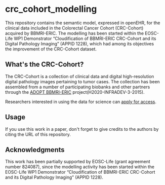 # crc_cohort_modelling

This repository contains the semantic model, expressed in openEHR, for the clinical data included in the Colorectal Cancer Cohort (CRC-Cohort) acquired by BBMRI-ERIC.
The modelling has been started within the EOSC-Life WP1 Demonstrator “Cloudification of BBMRI-ERIC CRC-Cohort and its Digital Pathology Imaging” (APPID 1228), which had among its objectives 
the improvement of the CRC-Cohort dataset.

## What's the CRC-Cohort?

The CRC-Cohort is a collection of clinical data and digital high-resolution
digital pathology images pertaining to tumor cases.  The collection has been
assembled from a number of participating biobanks and other partners through the
[ADOPT BBMRI-ERIC](https://www.bbmri-eric.eu/scientific-collaboration/adopt-bbmri-eric/) project(H2020-INFRADEV-3-2015).

Researchers interested in using the data for science can [apply for
access](https://www.bbmri-eric.eu/services/access-policies/).


## Usage

If you use this work in a paper, don't forget to give credits to the authors by citing the URL of this repository.

## Acknowledgments
This work has been partially supported by EOSC-Life (grant agreement number 824087), since the modelling activity has been started within the EOSC-Life WP1 Demonstrator “Cloudification of BBMRI-ERIC CRC-Cohort and its Digital Pathology Imaging” (APPID 1228).
